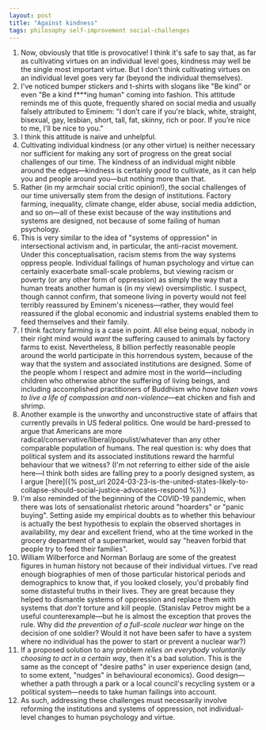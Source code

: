 ```yaml
---  
layout: post  
title: "Against kindness"  
tags: philosophy self-improvement social-challenges
---  
```

1. Now, obviously that title is provocative! I think it's safe to say that, as far as cultivating virtues on an individual level goes, kindness may well be the single most important virtue. But I don't think cultivating virtues on an individual level goes very far (beyond the individual themselves).  
2. I've noticed bumper stickers and t-shirts with slogans like "Be kind" or even "Be a kind f***ing human" coming into fashion. This attitude reminds me of this quote, frequently shared on social media and usually falsely attributed to Eminem: "I don’t care if you're black, white, straight, bisexual, gay, lesbian, short, tall, fat, skinny, rich or poor. If you’re nice to me, I'll be nice to you."  
3. I think this attitude is naive and unhelpful.  
4. Cultivating individual kindness (or any other virtue) is neither necessary nor sufficient for making any sort of progress on the great social challenges of our time. The kindness of an individual might nibble around the edges—kindness is certainly *good* to cultivate, as it can help you and people around you—but nothing more than that.  
5. Rather (in my armchair social critic opinion!), the social challenges of our time universally stem from the design of institutions. Factory farming, inequality, climate change, elder abuse, social media addiction, and so on—all of these exist because of the way institutions and systems are designed, not because of some failing of human psychology.  
6. This is very similar to the idea of "systems of oppression" in intersectional activism and, in particular, the anti-racist movement. Under this conceptualisation, racism stems from the way systems oppress people. Individual failings of human psychology and virtue can certainly exacerbate small-scale problems, but viewing racism or poverty (or any other form of oppression) as simply the way that a human treats another human is (in my view) oversimplistic. I suspect, though cannot confirm, that someone living in poverty would not feel terribly reassured by Eminem's niceness—rather, they would feel reassured if the global economic and industrial systems enabled them to feed themselves and their family.  
7. I think factory farming is a case in point. All else being equal, nobody in their right mind would *want* the suffering caused to animals by factory farms to exist. Nevertheless, 8 billion perfectly reasonable people around the world participate in this horrendous system, because of the way that the system and associated institutions are designed. Some of the people whom I respect and admire most in the world—including children who otherwise abhor the suffering of living beings, and including accomplished practitioners of Buddhism who *have taken vows to live a life of compassion and non-violence*—eat chicken and fish and shrimp.  
8. Another example is the unworthy and unconstructive state of affairs that currently prevails in US federal politics. One would be hard-pressed to argue that Americans are more radical/conservative/liberal/populist/whatever than any other comparable population of humans. The real question is: why does that political system and its associated institutions reward the harmful behaviour that we witness? (I'm not referring to either side of the aisle here—I think both sides are falling prey to a poorly designed system, as I argue [here]({% post_url 2024-03-23-is-the-united-states-likely-to-collapse-should-social-justice-advocates-respond %}).)  
9. I'm also reminded of the beginning of the COVID-19 pandemic, when there was lots of sensationalist rhetoric around "hoarders" or "panic buying". Setting aside my empirical doubts as to whether this behaviour is actually the best hypothesis to explain the observed shortages in availability, my dear and excellent friend, who at the time worked in the grocery department of a supermarket, would say "heaven forbid that people try to feed their families".  
10. William Wilberforce and Norman Borlaug are some of the greatest figures in human history not because of their individual virtues. I've read enough biographies of men of those particular historical periods and demographics to know that, if you looked closely, you'd probably find some distasteful truths in their lives. They are great because they helped to dismantle systems of oppression and replace them with systems that *don't* torture and kill people. (Stanislav Petrov might be a useful counterexample—but he is almost the exception that proves the rule. Why did *the prevention of a full-scale nuclear war* hinge on the decision of one soldier? Would it not have been safer to have a system where no individual has the power to start or prevent a nuclear war?)  
11. If a proposed solution to any problem *relies on everybody voluntarily choosing to act in a certain way*, then it's a bad solution. This is the same as the concept of "desire paths" in user experience design (and, to some extent, "nudges" in behavioural economics). Good design—whether a path through a park or a local council's recycling system or a political system—needs to take human failings into account.  
12. As such, addressing these challenges must necessarily involve reforming the institutions and systems of oppression, not individual-level changes to human psychology and virtue.  
